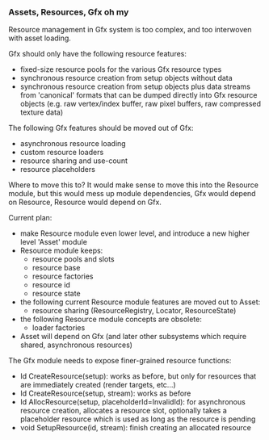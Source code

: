 ### Assets, Resources, Gfx oh my

Resource management in Gfx system is too complex, and too interwoven with
asset loading.

Gfx should only have the following resource features:

- fixed-size resource pools for the various Gfx resource types
- synchronous resource creation from setup objects without data
- synchronous resource creation from setup objects plus data
streams from 'canonical' formats that can be dumped directly
into Gfx resource objects (e.g. raw vertex/index buffer,
raw pixel buffers, raw compressed texture data)

The following Gfx features should be moved out of Gfx:

- asynchronous resource loading
- custom resource loaders
- resource sharing and use-count
- resource placeholders

Where to move this to? It would make sense to move this into the
Resource module, but this would mess up module dependencies, 
Gfx would depend on Resource, Resource would depend on Gfx.

Current plan:

- make Resource module even lower level, and introduce a new 
higher level 'Asset' module
- Resource module keeps:
    - resource pools and slots
    - resource base
    - resource factories
    - resource id
    - resource state
- the following current Resource module features are moved out to Asset:
    - resource sharing (ResourceRegistry, Locator, ResourceState)
- the following Resource module concepts are obsolete:
    - loader factories
- Asset will depend on Gfx (and later other subsystems which require 
  shared, asynchronous resources)

The Gfx module needs to expose finer-grained resource functions:
- Id CreateResource(setup): works as before, but only for resources
  that are immediately created (render targets, etc...)
- Id CreateResource(setup, stream): works as before
- Id AllocResource(setup, placeholderId=InvalidId): for asynchronous
  resource creation, allocates a resource slot, optionally takes a 
  placeholder resource which is used as long as the resource is pending
- void SetupResource(id, stream): finish creating an allocated resource

